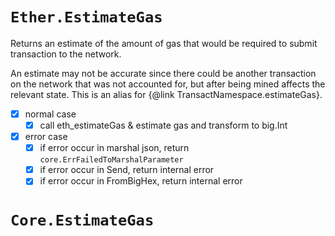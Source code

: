 # `Ether.EstimateGas`

Returns an estimate of the amount of gas that would be required to submit transaction to the network.

An estimate may not be accurate since there could be another transaction on the network that was not accounted for, but after being mined affects the relevant state.
This is an alias for {@link TransactNamespace.estimateGas}.

- [x] normal case
  - [x] call eth_estimateGas & estimate gas and transform to big.Int
- [x] error case
  - [x] if error occur in marshal json, return `core.ErrFailedToMarshalParameter`
  - [x] if error occur in Send, return internal error
  - [x] if error occur in FromBigHex, return internal error

# `Core.EstimateGas`
